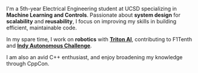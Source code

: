 I'm a 5th-year Electrical Engineering student at UCSD specializing in **Machine Learning and Controls**. Passionate about **system design** for **scalability** and **reusability**, I focus on improving my skills in building efficient, maintainable code.

In my spare time, I work on **robotics** with **[Triton AI](http://triton-ai.eng.ucsd.edu/)**, contributing to F1Tenth and **[Indy Autonomous Challenge](https://www.indyautonomouschallenge.com/)**.

I am also an avid C++ enthusiast, and enjoy broadening my knowledge through CppCon.
